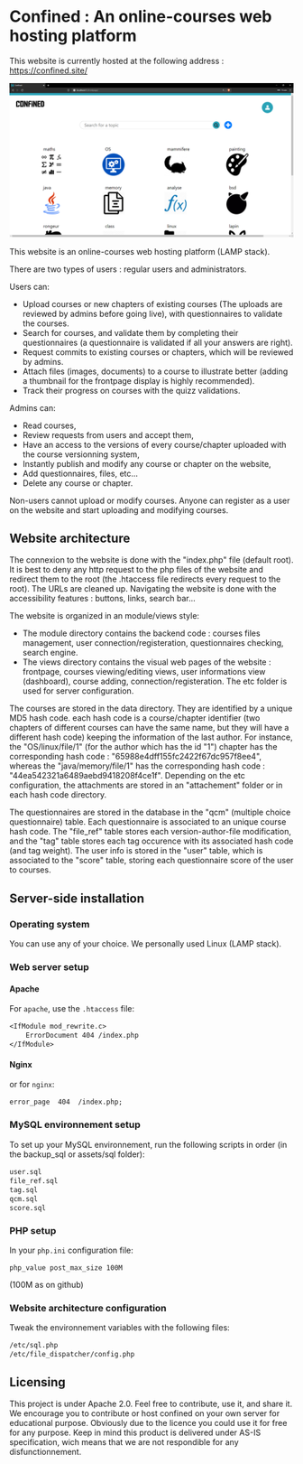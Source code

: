 # Confined : An online-courses web hosting platform



This website is currently hosted at the following address : https://confined.site/

![frontpage](/assets/frontpage.PNG)

This website is an online-courses web hosting platform (LAMP stack).

There are two types of users : regular users and administrators.

Users can:
* Upload courses or new chapters of existing courses (The uploads are reviewed by admins before going live), with questionnaires to validate the courses.
* Search for courses, and validate them by completing their questionnaires (a questionnaire is validated if all your answers are right).
* Request commits to existing courses or chapters, which will be reviewed by admins.
* Attach files (images, documents) to a course to illustrate better (adding a thumbnail for the frontpage display is highly recommended).
* Track their progress on courses with the quizz validations.

Admins can:
* Read courses,
* Review requests from users and accept them,
* Have an access to the versions of every course/chapter uploaded with the course versionning system,
* Instantly publish and modify any course or chapter on the website,
* Add questionnaires, files, etc...
* Delete any course or chapter.

Non-users cannot upload or modify courses. Anyone can register as a user on the website and start uploading and modifying courses.


## Website architecture


The connexion to the website is done with the "index.php" file (default root). It is best to deny any http request to the php files of the website and redirect them to the root (the .htaccess file redirects every request to the root). The URLs are cleaned up. Navigating the website is done with the accessibility features : buttons, links, search bar...

The website is organized in an module/views style: 
* The module directory contains the backend code : courses files management, user connection/registeration, questionnaires checking, search engine.
* The views directory contains the visual web pages of the website : frontpage, courses viewing/editing views, user informations view (dashboard), course adding, connection/registeration.
The etc folder is used for server configuration.

The courses are stored in the data directory. They are identified by a unique MD5 hash code. each hash code is a course/chapter identifier (two chapters of different courses can have the same name, but they will have a different hash code) keeping the information of the last author. For instance, the "OS/linux/file/1" (for the author which has the id "1") chapter has the corresponding hash code : "65988e4dff155fc2422f67dc957f8ee4", whereas the "java/memory/file/1" has the corresponding hash code : "44ea542321a6489aebd9418208f4ce1f".
Depending on the etc configuration, the attachments are stored in an "attachement" folder or in each hash code directory.

The questionnaires are stored in the database in the "qcm" (multiple choice questionnaire) table. Each questionnaire is associated to an unique course hash code.
The "file_ref" table stores each version-author-file modification, and the "tag" table stores each tag occurence with its associated hash code (and tag weight).
The user info is stored in the "user" table, which is associated to the "score" table, storing each questionnaire score of the user to courses.


## Server-side installation


### Operating system

You can use any of your choice. We personally used Linux (LAMP stack).

### Web server setup

#### Apache
For `apache`, use the `.htaccess` file:
```
<IfModule mod_rewrite.c>
    ErrorDocument 404 /index.php
</IfModule>
```
#### Nginx
or for `nginx`:
```
error_page  404  /index.php;
```

### MySQL environnement setup

To set up your MySQL environnement, run the following scripts in order (in the backup_sql or assets/sql folder):
```
user.sql
file_ref.sql
tag.sql
qcm.sql
score.sql
```

### PHP setup

In your `php.ini` configuration file:

```
php_value post_max_size 100M
```
(100M as on github)

### Website architecture configuration

Tweak the environnement variables with the following files:
```
/etc/sql.php
/etc/file_dispatcher/config.php
```


## Licensing

This project is under Apache 2.0. Feel free to contribute, use it, and share it. We encourage you to contribute or host confined on your own server for educational purpose. Obviously due to the licence you could use it for free for any purpose. Keep in mind this product is delivered under AS-IS specification, wich means that we are not respondible for any disfunctionnement.

